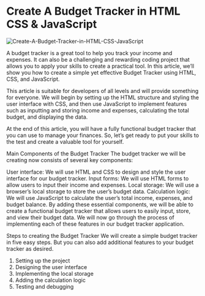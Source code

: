# Create A Budget Tracker in HTML CSS & JavaScript

![Create-A-Budget-Tracker-in-HTML-CSS-JavaScript](https://user-images.githubusercontent.com/46256884/232184577-2e4376c5-a9fe-45cb-8353-93332b5bd5b2.jpg)

A budget tracker is a great tool to help you track your income and expenses. It can also be a challenging and rewarding coding project that allows you to apply your skills to create a practical tool. In this article, we’ll show you how to create a simple yet effective Budget Tracker using HTML, CSS, and JavaScript.

This article is suitable for developers of all levels and will provide something for everyone. We will begin by setting up the HTML structure and styling the user interface with CSS, and then use JavaScript to implement features such as inputting and storing income and expenses, calculating the total budget, and displaying the data.

At the end of this article, you will have a fully functional budget tracker that you can use to manage your finances. So, let’s get ready to put your skills to the test and create a valuable tool for yourself.

Main Components of the Budget Tracker
The budget tracker we will be creating now consists of several key components:

User interface: We will use HTML and CSS to design and style the user interface for our budget tracker.
Input forms: We will use HTML forms to allow users to input their income and expenses.
Local storage: We will use a browser’s local storage to store the user’s budget data.
Calculation logic: We will use JavaScript to calculate the user’s total income, expenses, and budget balance.
By adding these essential components, we will be able to create a functional budget tracker that allows users to easily input, store, and view their budget data. We will now go through the process of implementing each of these features in our budget tracker application.

Steps to creating the Budget Tracker
We will create a simple budget tracker in five easy steps. But you can also add additional features to your budget tracker as desired.

1. Setting up the project
2. Designing the user interface
3. Implementing the local storage
4. Adding the calculation logic
5. Testing and debugging
